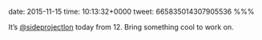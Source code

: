 date: 2015-11-15
time: 10:13:32+0000
tweet: 665835014307905536
%%%

It’s [@sideprojectlon](https://twitter.com/sideprojectlon) today from 12. Bring something cool to work on.
